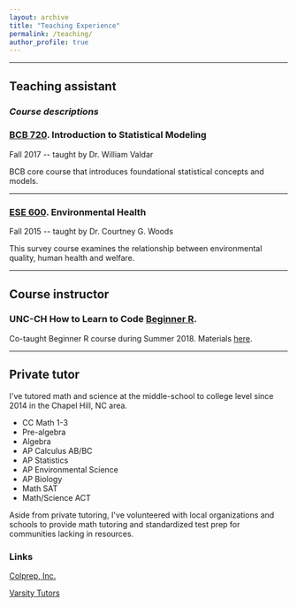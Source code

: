 ```yaml
---
layout: archive
title: "Teaching Experience"
permalink: /teaching/
author_profile: true
---
```

***********

## Teaching assistant
### _Course descriptions_

### [BCB 720](https://bcb.unc.edu/current-course-schedule/#bcb720). Introduction to Statistical Modeling
Fall 2017 -- taught by Dr. William Valdar

BCB core course that introduces foundational statistical concepts and models.

-------------

### [ESE 600](https://sph.unc.edu/envr/envr-courses-offered/). Environmental Health
Fall 2015 -- taught by Dr. Courtney G. Woods

This survey course examines the relationship between environmental quality, human health and welfare.

***********

## Course instructor
### UNC-CH How to Learn to Code [Beginner R](http://howtolearntocode.web.unc.edu/).

Co-taught Beginner R course during Summer 2018. Materials [here](https://how-to-learn-to-code.github.io/rclass/).

************
## Private tutor
I've tutored math and science at the middle-school to college level since 2014 in the Chapel Hill, NC area.

  - CC Math 1-3
  - Pre-algebra
  - Algebra
  - AP Calculus AB/BC
  - AP Statistics
  - AP Environmental Science
  - AP Biology
  - Math SAT
  - Math/Science ACT

Aside from private tutoring, I've volunteered with local organizations and schools to provide math tutoring and standardized test prep for communities lacking in resources.

### Links
[Colprep, Inc.](https://www.colpreptutoring.com/)

[Varsity Tutors](https://www.varsitytutors.com/)
